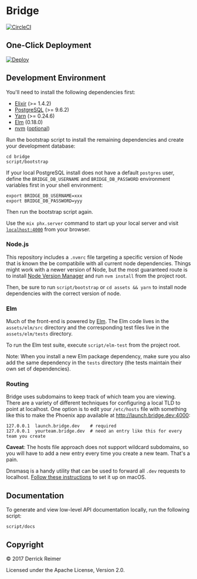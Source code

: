 # Bridge

[![CircleCI](https://circleci.com/gh/djreimer/bridge.svg?style=svg&circle-token=2fe7b2b3bc5f5f1b2ad1c6bcb8267cd9bfeb0e9a)](https://circleci.com/gh/djreimer/bridge)

## One-Click Deployment

[![Deploy](https://www.herokucdn.com/deploy/button.svg)](https://heroku.com/deploy?template=https://github.com/djreimer/bridge/tree/master)

## Development Environment

You'll need to install the following dependencies first:

- [Elixir](https://elixir-lang.org/install.html) (>= 1.4.2)
- [PostgreSQL](https://postgresapp.com/) (>= 9.6.2)
- [Yarn](https://yarnpkg.com/en/docs/install) (>= 0.24.6)
- [Elm](https://guide.elm-lang.org/install.html) (0.18.0)
- [nvm](https://github.com/creationix/nvm) ([optional](#nodejs))

Run the bootstrap script to install the remaining dependencies and create your
development database:

```
cd bridge
script/bootstrap
```

If your local PostgreSQL install does not have a default `postgres` user,
define the `BRIDGE_DB_USERNAME` and `BRIDGE_DB_PASSWORD` environment variables
first in your shell environment:

```
export BRIDGE_DB_USERNAME=xxx
export BRIDGE_DB_PASSWORD=yyy
```

Then run the bootstrap script again.

Use the `mix phx.server` command to start up your local server and visit
[`localhost:4000`](http://localhost:4000) from your browser.

### Node.js

This repository includes a `.nvmrc` file targeting a specific version of Node
that is known the be compatibile with all current node dependencies. Things might work
with a newer version of Node, but the most guaranteed route is to install
[Node Version Manager](https://github.com/creationix/nvm) and run `nvm install` from
the project root.

Then, be sure to run `script/bootstrap` or `cd assets && yarn` to install node dependencies
with the correct version of node.

### Elm

Much of the front-end is powered by [Elm](http://elm-lang.org/).
The Elm code lives in the `assets/elm/src` directory and the corresponding test files
live in the `assets/elm/tests` directory.

To run the Elm test suite, execute `script/elm-test` from the project root.

Note: When you install a new Elm package dependency, make sure you also add the same
dependency in the `tests` directory (the tests maintain their own set of dependencies).

### Routing

Bridge uses subdomains to keep track of which team you are viewing. There are a variety
of different techniques for configuring a local TLD to point at localhost. One option is to
edit your `/etc/hosts` file with something like this to make the Phoenix app available
at http://launch.bridge.dev:4000:

```
127.0.0.1  launch.bridge.dev    # required
127.0.0.1  yourteam.bridge.dev  # need an entry like this for every team you create
```

**Caveat**: The hosts file approach does not support wildcard subdomains, so you
will have to add a new entry every time you create a new team. That's a pain.

Dnsmasq is a handy utility that can be used to forward all `.dev` requests to localhost.
[Follow these instructions](http://asciithoughts.com/posts/2014/02/23/setting-up-a-wildcard-dns-domain-on-mac-os-x/) to set it up on macOS.

## Documentation

To generate and view low-level API documentation locally, run the following script:

```
script/docs
```

## Copyright

&copy; 2017 Derrick Reimer

Licensed under the Apache License, Version 2.0.
